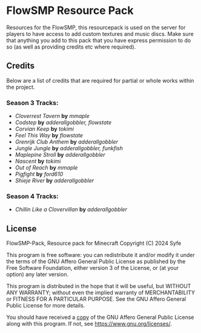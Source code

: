 # FlowSMP Resource Pack

Resources for the FlowSMP, this resourcepack is used on the server for players to have access to add custom textures and music discs.
Make sure that anything you add to this pack that you have express permission to do so (as well as providing credits etc where required).

## Credits

<!---

Credits should be added in the format below, comma separation for artist
- _Track_ **by** _Artist(s)_

-->

Below are a list of credits that are required for partial or whole works within the project.

### Season 3 Tracks:

- _Cloverrest Tavern_ **by** _mmaple_
- _Codstep_ **by** _adderallgobbler, flowstate_
- _Corvian Keep_ **by** _tokimi_
- _Feel This Way_ **by** _flowstate_
- _Grenrijk Club Anthem_ **by** _adderallgobbler_
- _Jungle Jungle_ **by** _adderallgobbler, funkfish_
- _Maplepine Stroll_ **by** _adderallgobbler_
- _Nascent_ **by** _tokimi_
- _Out of Reach_ **by** _mmaple_
- _Pigfight_ **by** _ford610_
- _Shieje River_ **by** _adderallgobbler_

### Season 4 Tracks:

<!--- - _Track_ **by** _Artist(s)_ -->

- _Chillin Like a Clovervillan_ **by** _adderallgobbler_

## License

FlowSMP-Pack, Resource pack for Minecraft
Copyright (C) 2024 Syfe

This program is free software: you can redistribute it and/or modify
it under the terms of the GNU Affero General Public License as published
by the Free Software Foundation, either version 3 of the License, or
(at your option) any later version.

This program is distributed in the hope that it will be useful,
but WITHOUT ANY WARRANTY; without even the implied warranty of
MERCHANTABILITY or FITNESS FOR A PARTICULAR PURPOSE. See the
GNU Affero General Public License for more details.

You should have received a [copy](./LICENSE) of the GNU Affero General Public License
along with this program. If not, see <https://www.gnu.org/licenses/>.
